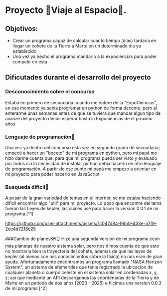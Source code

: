 # Proyecto  🚀Viaje al Espacio🚀.

## Objetivos:
- Crear un programa capaz de calcular cuanto tiempo (días) tardaria en llegar un cohete de la Tierra a Marte en un determinado día ya establecido
- Una vez ya hecho el programa mandarlo a la expociencias para poder competir en esta

## Dificutades durante el desarrollo del proyecto
### Desconocimiento sobre el concurso
Estaba en primero de secundaria cuando me entere de la "ExpoCiencias", en ese momento ya sabia programar en python de forma decente; pero al enterarme 
unas semanas antes de que se tuviera que mandar algun tipo de avanze del proyecto decidi esperar hasta la Expociencias de el proximo años

### Lenguaje de programación🐍
Una vez ya dentro del concurso esta vez en segundo grado de secundaria; empecé a hacer un "boceto" de mi programa en python, pero mi papá me hizo darme cuenta que, para que mi programa pueda ser visto y evaluado por todos sin la 
necesidad de instalar python debia hacerlo en otro lenguaje de programación. A partir de ese punto mi papá me empezo a orientar en mi proyecto para poder hacerlo en JavaScript

### Busqueda dificil🔎
A pesar de la gran variedad de temas en el interner, se me estaba haciendo dificil encontrar algo "util" para mi proyecto. Lo poco que encontre del tema fueron las 
Leyes de kepler, las cuales use para hacer la version 0.0.1 de mi programa.[^1]

  https://github.com/user-attachments/assets/1c047d84-96b0-433e-a7f9-2ce4d7218e25

###Cambio de planes🗺️👆
Hize una segunda version de mi programa ccon más planetas de nuestro sistema solar, pero nos dimos cuenta de que esto no mostraria bien la trayectoria del cohete, ademas de que las leyes de kepler 
(al menos con mis conocimientos sobre la fisica)  no nos eran de gran ayuda. 
Afortunadamente encontramos un programa llamado "NASA Horizon System", un sistema de efemerides que tenia registrado la ubicacion de cualquier planeta o cuerpo celeste en el sistema solar en cordenadas x, y, z; así que mediante un API 
descargamos las coordenadas de la Tierra y de Marte en un periodo de dos años (2023 - 2025) e hicimos una version 0.0.3 de mi programa [^2]





















